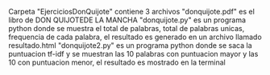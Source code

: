 Carpeta "EjerciciosDonQuijote"
contiene 3 archivos
"donquijote.pdf" es el libro de DON QUIJOTEDE LA MANCHA
"donquijote.py" es un programa python donde se muestra el total de palabras, total de palabras unicas, frequencia de cada palabra, el resultado es generado en un archivo llamado resultado.html
"donquijote2.py" es un programa python donde se saca la puntuacion tf-idf y se muestran las 10 palabras con puntuacion mayor y las 10 con puntuacion menor, el resultado es mostrado en la terminal
